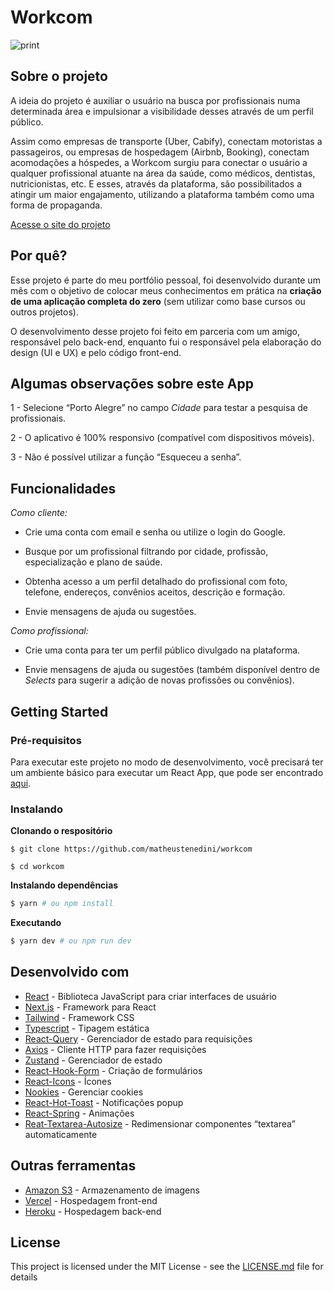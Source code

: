 # Workcom

![print](https://i.imgur.com/029m3Do.png)

## Sobre o projeto 

A ideia do projeto é auxiliar o usuário na busca por profissionais numa determinada área e impulsionar a visibilidade desses através de um perfil público.

Assim como empresas de transporte (Uber, Cabify), conectam motoristas a passageiros, ou empresas de hospedagem (Airbnb, Booking), conectam acomodações a hóspedes, a Workcom surgiu para conectar o usuário a qualquer profissional atuante na área da saúde, como médicos, dentistas, nutricionistas, etc. E esses, através da plataforma, são possibilitados a atingir um maior engajamento, utilizando a plataforma também como uma forma de propaganda.

[Acesse o site do projeto](https://workcom.vercel.app)

## Por quê?

Esse projeto é parte do meu portfólio pessoal, foi desenvolvido durante um mês com o objetivo de colocar meus conhecimentos em prática na **criação de uma aplicação completa do zero** (sem utilizar como base cursos ou outros projetos).

O desenvolvimento desse projeto foi feito em parceria com um amigo, responsável pelo back-end, enquanto fui o responsável pela elaboração do design (UI  e UX) e pelo código front-end.

## Algumas observações sobre este App


1 - Selecione “Porto Alegre” no campo _Cidade_ para testar a pesquisa de profissionais.

2 - O aplicativo é 100% responsivo (compatível com dispositivos móveis).

3 - Não é possível utilizar a função “Esqueceu a senha”.

## Funcionalidades

_Como cliente:_

  - Crie uma conta com email e senha ou utilize o login do Google.

  - Busque por um profissional filtrando por cidade, profissão, especialização e plano de saúde.

  - Obtenha acesso a um perfil detalhado do profissional com foto, telefone, endereços, convênios aceitos, descrição e formação.

  - Envie mensagens de ajuda ou sugestões.

_Como profissional:_

  - Crie uma conta para ter um perfil público divulgado na plataforma.

  - Envie mensagens de ajuda ou sugestões (também disponível dentro de _Selects_ para sugerir a adição de novas profissões ou convênios).

## Getting Started  

### Pré-requisitos

Para executar este projeto no modo de desenvolvimento, você precisará ter um ambiente básico para executar um React App, que pode ser encontrado [aqui](https://learn.microsoft.com/en-us/windows/dev-environment/javascript/react-on-windows#prerequisites).

### Instalando 

**Clonando o respositório**

```
$ git clone https://github.com/matheustenedini/workcom

$ cd workcom
```

**Instalando dependências**

```bash
$ yarn # ou npm install
```

**Executando**

```bash
$ yarn dev # ou npm run dev
```

## Desenvolvido com

- [React](https://pt-br.reactjs.org) - Biblioteca JavaScript para criar interfaces de usuário
- [Next.js](https://nextjs.org/) - Framework para React
- [Tailwind](https://tailwindcss.com/) - Framework CSS
- [Typescript](https://typescriptlang.org/) - Tipagem estática
- [React-Query](https://tanstack.com/query/v4) - Gerenciador de estado para requisições
- [Axios](https://axios-http.com/) - Cliente HTTP para fazer requisições
- [Zustand](https://github.com/pmndrs/zustand) - Gerenciador de estado
- [React-Hook-Form](https://react-hook-form.com/) - Criação de formulários
- [React-Icons](https://react-icons.github.io/react-icons/) - Ícones
- [Nookies](https://github.com/maticzav/nookies) - Gerenciar cookies
- [React-Hot-Toast](https://react-hot-toast.com/) - Notificações popup
- [React-Spring](https://react-spring.dev/) - Animações
- [Reat-Textarea-Autosize](https://github.com/Andarist/react-textarea-autosize) - Redimensionar componentes “textarea” automaticamente

## Outras ferramentas

- [Amazon S3](https://aws.amazon.com/pt/s3/) - Armazenamento de imagens
- [Vercel](https://vercel.com/) - Hospedagem front-end
- [Heroku](https://www.heroku.com/) - Hospedagem back-end

## License

This project is licensed under the MIT License - see the [LICENSE.md](https://github.com/matheustenedini/workcom/blob/master/LICENSE.md) file for details

